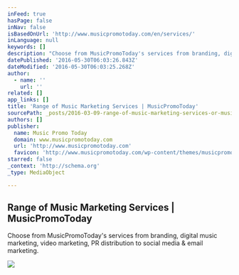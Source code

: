 ```yaml
---
inFeed: true
hasPage: false
inNav: false
isBasedOnUrl: 'http://www.musicpromotoday.com/en/services/'
inLanguage: null
keywords: []
description: "Choose from MusicPromoToday's services from branding, digital music marketing, video marketing, PR distribution to social media & email marketing."
datePublished: '2016-05-30T06:03:26.843Z'
dateModified: '2016-05-30T06:03:25.268Z'
author:
  - name: ''
    url: ''
related: []
app_links: []
title: 'Range of Music Marketing Services | MusicPromoToday'
sourcePath: _posts/2016-03-09-range-of-music-marketing-services-or-musicpromotoday.md
authors: []
publisher:
  name: Music Promo Today
  domain: www.musicpromotoday.com
  url: 'http://www.musicpromotoday.com'
  favicon: 'http://www.musicpromotoday.com/wp-content/themes/musicpromotoday_new/favicon/favicon-mpt-48x48.ico?v=4'
starred: false
_context: 'http://schema.org'
_type: MediaObject

---
```

<article style=""><h1>Range of Music Marketing Services | MusicPromoToday</h1><p>Choose from MusicPromoToday's services from branding, digital music marketing, video marketing, PR distribution to social media &amp; email marketing.</p><img src="https://s3-us-west-2.amazonaws.com/the-grid-img/p/039eb3774f05473927c93f79325d7459b3d897af.jpg" /></article>